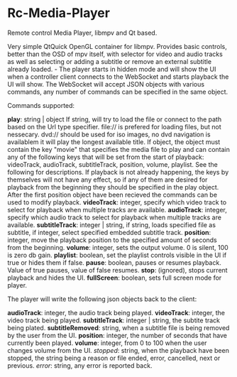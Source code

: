 # Rc-Media-Player
Remote control Media Player, libmpv and Qt based.

Very simple QtQuick OpenGL container for libmpv. Provides basic controls, better than the OSD of mpv itself, with selector for video and audio tracks as well as selecting or adding a subtitle or remove an external subtitle already loaded. - The player starts in hidden mode and will show the UI when a controller client connects to the WebSocket and starts playback the UI will show. The WebSocket will accept JSON objects with various commands, any number of commands can be specified in the same object.

Commands supported:

**play**: string | object
  If string, will try to load the file or connect to the path based on the Url type specifier. file:// is prefered for loading files, but not nessecary.
    dvd:// should be used for iso images, no dvd navigation is availablem it will play the longest available title.
  If object, the object must contain the key "movie" that specifies the media file to play and can contain any of the following keys that will be set from the start of playback:
    videoTrack, audioTrack, subtitleTrack, position, volume, playlist. See the following for descriptions. If playback is not already happening, the keys by themselves will not have any effect, so if any of them are desired for playback from the beginning they should be specified in the play object. After the first position object have been recieved the commands can be used to modify playback.
**videoTrack**: integer, specify which video track to select for playback when multiple tracks are available.
**audioTrack**: integer, specify which audio track to select for playback when multiple tracks are available.
**subtitleTrack**: integer | string, if string, loads specified file as subtitle, if integer, select specified embedded subtitle track.
**position**: integer, move the playback position to the specified amount of seconds from the beginning.
**volume**: integer, sets the output volume. 0 is silent, 100 is zero db gain.
**playlist**: boolean, set the playlist controls visible in the UI if true or hides them if false.
**pause**: boolean, pauses or resumes playback. Value of true pauses, value of false resumes.
**stop**: (ignored), stops current playback and hides the UI.
**fullScreen**: boolean, sets full screen mode for player.

The player will write the following json objects back to the client:

**audioTrack**: integer, the audio track being played.
**videoTrack**: integer, the video track being played.
**subtitleTrack**: integer | string, the subtite track being plated.
**subtitleRemoved**: string, when a subtitle file is being removed by the user from the UI.
**position**: integer, the number of seconds that have currently been played.
**volume**: integer, from 0 to 100 when the user changes volume from the UI.
*stopped*: string, when the playback have been stopped, the string being a reason or file ended, error, cancelled, next or previous.
*error*: string, any error is reported back.

  
